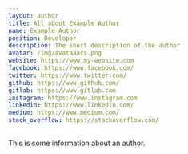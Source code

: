 ```yaml
---
layout: author
title: All about Example Author
name: Example Author
position: Developer
description: The short description of the author
avatar: /img/avataaars.png
website: https://www.my-website.com
facebook: https://www.facebook.com/
twitter: https://www.twitter.com/
github: https://www.github.com/
gitlab: https://www.gitlab.com
instagram: https://www.instagram.com
linkedin: https://www.linkedin.com/
medium: https://www.medium.com/
stack_overflow: https://stackoverflow.com/
---
```


This is some information about an author.
